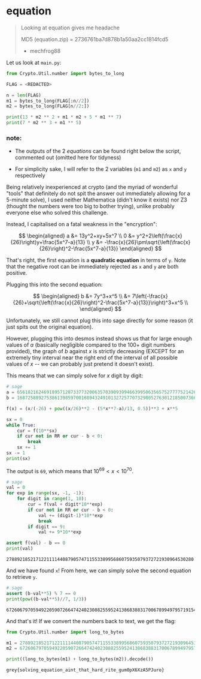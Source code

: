 # equation

> Looking at equation gives me headache
> 
> MD5 (equation.zip) = 2736761ba7d878b1a50aa2cc1814fcd5
> 
> - mechfrog88

Let us look at `main.py`:

```python
from Crypto.Util.number import bytes_to_long

FLAG = <REDACTED>

n = len(FLAG)
m1 = bytes_to_long(FLAG[:n//2])
m2 = bytes_to_long(FLAG[n//2:])

print(13 * m2 ** 2 + m1 * m2 + 5 * m1 ** 7)
print(7 * m2 ** 3 + m1 ** 5)
```

### note:

* The outputs of the 2 _equations_ can be found right below the script, commented out (omitted here for tidyness)

* For simplicity sake, I will refer to the 2 variables (`m1` and `m2`) as `x` and `y` respectively

Being relatively inexperienced at crypto (and the myriad of wonderful "tools" that definitely do not spit the answer out immediately allowing for a 5-minute solve), I used neither Mathematica (didn't know it exists) nor Z3 (thought the numbers were too big to bother trying), unlike probably everyone else who solved this challenge.

Instead, I capitalised on a fatal weakness in the "encryption":

$$
\begin{aligned}
a &= 13y^2+xy+5x^7 \\
0 &= y^2+2\left(\frac{x}{26}\right)y+\frac{5x^7-a}{13} \\
y &= -\frac{x}{26}\pm\sqrt{\left(\frac{x}{26}\right)^2-\frac{5x^7-a}{13}}
\end{aligned}
$$

That's right, the first equation is a **quadratic equation** in terms of `y`. Note that the negative root can be immediately rejected as `x` and `y` are both positive.

Plugging this into the second equation:

$$
\begin{aligned}
b &= 7y^3+x^5 \\
&= 7\left(-\frac{x}{26}+\sqrt{\left(\frac{x}{26}\right)^2-\frac{5x^7-a}{13}}\right)^3+x^5 \\
\end{aligned}
$$

Unfortunately, we still cannot plug this into sage directly for some reason (it just spits out the original equation).

However, plugging this into desmos instead shows us that for large enough values of $a$ (basically negligible compared to the 100+ digit numbers provided), the graph of $b$ against $x$ is strictly decreasing (EXCEPT for an extremely tiny interval near the right end of the interval of all possible values of $x$ -- we can probably just pretend it doesn't exist).

This means that we can simply solve for $x$ digit by digit:

```python
# sage
a = 6561821624691895712873377320063570390939946639950635657527777521426768466359662578427758969698096016398495828220393137128357364447572051249538433588995498109880402036738005670285022506692856341252251274655224436746803335217986355992318039808507702082316654369455481303417210113572142828110728548334885189082445291316883426955606971188107523623884530298462454231862166009036435034774889739219596825015869438262395817426235839741851623674273735589636463917543863676226839118150365571855933
b = 168725889275386139859700168943249101327257707329805276301218500736697949839905039567802183739628415354469703740912207864678244970740311284556651190183619972501596417428866492657881943832362353527907371181900970981198570814739390259973631366272137756472209930619950549930165174231791691947733834860756308354192163106517240627845889335379340460495043

f(x) = (x/(-26) + pow((x/26)**2 - (5*x**7-a)/13, 0.5))**3 + x**5

sx = 0
while True:
    cur = f(10**sx)
    if cur not in RR or cur - b < 0:
        break
    sx += 1
sx -= 1
print(sx)
```

The output is `69`, which means that $10^{69} < x < 10^{70}$.

```python
# sage
val = 0
for exp in range(sx, -1, -1):
    for digit in range(1, 10):
        cur = f(val + digit*10**exp)
        if cur not in RR or cur - b < 0:
            val += (digit-1)*10**exp
            break
        if digit == 9:
            val += 9*10**exp

assert f(val) - b == 0
print(val)
```

```
2788921852171221111440879057471155338995686075935079372721930964530280
```

And we have found `x`! From here, we can simply solve the second equation to retrieve `y`.

```python
# sage
assert (b-val**5) % 7 == 0
print(pow((b-val**5)//7, 1/3))
```

```
672606797059492205907266474240230882559524138683883170067899497957191549
```

And that's it! If we convert the numbers back to text, we get the flag:

```python
from Crypto.Util.number import long_to_bytes

m1 = 2788921852171221111440879057471155338995686075935079372721930964530280
m2 = 672606797059492205907266474240230882559524138683883170067899497957191549

print((long_to_bytes(m1) + long_to_bytes(m2)).decode())
```

`grey{solving_equation_aint_that_hard_rite_gum0pX6XzA5PJuro}`
